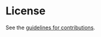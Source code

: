 # License

See the
[guidelines for contributions](https://github.com/janlindblad/netconf-transaction-id/blob/main/CONTRIBUTING.md).
